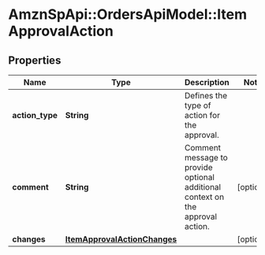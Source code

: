 # AmznSpApi::OrdersApiModel::ItemApprovalAction

## Properties
Name | Type | Description | Notes
------------ | ------------- | ------------- | -------------
**action_type** | **String** | Defines the type of action for the approval. | 
**comment** | **String** | Comment message to provide optional additional context on the approval action. | [optional] 
**changes** | [**ItemApprovalActionChanges**](ItemApprovalActionChanges.md) |  | [optional] 


